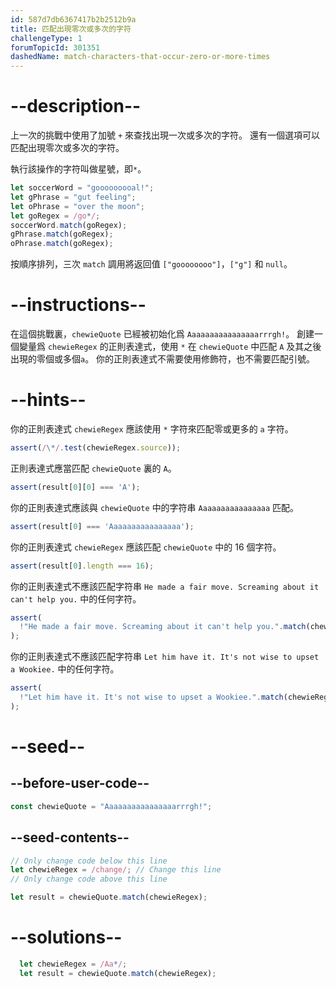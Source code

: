 ```yaml
---
id: 587d7db6367417b2b2512b9a
title: 匹配出現零次或多次的字符
challengeType: 1
forumTopicId: 301351
dashedName: match-characters-that-occur-zero-or-more-times
---
```


# --description--

上一次的挑戰中使用了加號 `+` 來查找出現一次或多次的字符。 還有一個選項可以匹配出現零次或多次的字符。

執行該操作的字符叫做星號，即`*`。

```js
let soccerWord = "gooooooooal!";
let gPhrase = "gut feeling";
let oPhrase = "over the moon";
let goRegex = /go*/;
soccerWord.match(goRegex);
gPhrase.match(goRegex);
oPhrase.match(goRegex);
```

按順序排列，三次 `match` 調用將返回值 `["goooooooo"]`，`["g"]` 和 `null`。

# --instructions--

在這個挑戰裏，`chewieQuote` 已經被初始化爲 `Aaaaaaaaaaaaaaaarrrgh!`。 創建一個變量爲 `chewieRegex` 的正則表達式，使用 `*` 在 `chewieQuote` 中匹配 `A` 及其之後出現的零個或多個`a`。 你的正則表達式不需要使用修飾符，也不需要匹配引號。

# --hints--

你的正則表達式 `chewieRegex` 應該使用 `*` 字符來匹配零或更多的 `a` 字符。

```js
assert(/\*/.test(chewieRegex.source));
```

正則表達式應當匹配 `chewieQuote` 裏的 `A`。

```js
assert(result[0][0] === 'A');
```

你的正則表達式應該與 `chewieQuote` 中的字符串 `Aaaaaaaaaaaaaaaa` 匹配。

```js
assert(result[0] === 'Aaaaaaaaaaaaaaaa');
```

你的正則表達式 `chewieRegex` 應該匹配 `chewieQuote` 中的 16 個字符。

```js
assert(result[0].length === 16);
```

你的正則表達式不應該匹配字符串 `He made a fair move. Screaming about it can't help you.` 中的任何字符。

```js
assert(
  !"He made a fair move. Screaming about it can't help you.".match(chewieRegex)
);
```

你的正則表達式不應該匹配字符串 `Let him have it. It's not wise to upset a Wookiee.` 中的任何字符。

```js
assert(
  !"Let him have it. It's not wise to upset a Wookiee.".match(chewieRegex)
);
```

# --seed--

## --before-user-code--

```js
const chewieQuote = "Aaaaaaaaaaaaaaaarrrgh!";
```

## --seed-contents--

```js
// Only change code below this line
let chewieRegex = /change/; // Change this line
// Only change code above this line

let result = chewieQuote.match(chewieRegex);
```

# --solutions--

```js
  let chewieRegex = /Aa*/;
  let result = chewieQuote.match(chewieRegex);
```
